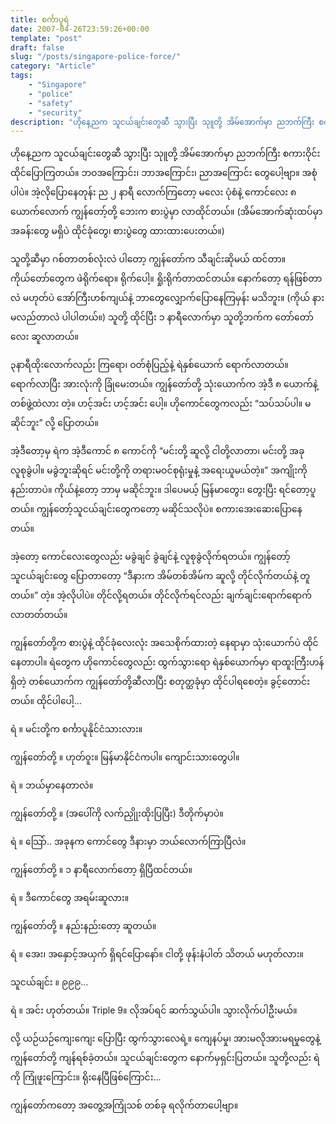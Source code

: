 ```yaml
---
title: စင်္ကာပူရဲ
date: 2007-04-26T23:59:26+00:00
template: "post"  
draft: false  
slug: "/posts/singapore-police-force/"  
category: "Article"
tags:
    - "Singapore"
    - "police"
    - "safety"
    - "security"
description: "ဟိုနေ့ညက သူငယ်ချင်းတွေဆီ သွားပြီး သုူတို့ အိမ်အောက်မှာ ညဘက်ကြီး စကားဝိုင်းထိုင်ပြောကြတယ်။ ဘဝအကြောင်း၊ ဘာအကြောင်း၊ ညာအကြောင်း တွေပေါ့ဗျာ။ အစုံပါပဲ။ အဲ့လိုပြောနေတုန်း ည ၂ နာရီ လောက်ကြတော့ မလေး ပုံစံနဲ့ ကောင်လေး ၈ ယောက်လောက် ကျွန်တော့်တို့ ဘေးက စားပွဲမှာ လာထိုင်တယ်။"
---
```

ဟိုနေ့ညက သူငယ်ချင်းတွေဆီ သွားပြီး သုူတို့ အိမ်အောက်မှာ ညဘက်ကြီး စကားဝိုင်းထိုင်ပြောကြတယ်။ ဘဝအကြောင်း၊ ဘာအကြောင်း၊ ညာအကြောင်း တွေပေါ့ဗျာ။ အစုံပါပဲ။ အဲ့လိုပြောနေတုန်း ည ၂ နာရီ လောက်ကြတော့ မလေး ပုံစံနဲ့ ကောင်လေး ၈ ယောက်လောက် ကျွန်တော့်တို့ ဘေးက စားပွဲမှာ လာထိုင်တယ်။ (အိမ်အောက်ဆုံးထပ်မှာ အခန်းတွေ မရှိပဲ ထိုင်ခုံတွေ၊ စားပွဲတွေ ထားထားပေးတယ်။)

သူတို့ဆီမှာ ဂစ်တာတစ်လုံးလဲ ပါတော့ ကျွန်တော်က သီချင်းဆိုမယ် ထင်တာ။ ကိုယ်တော်တွေက ဖဲရိုက်ရော။ ရိုက်ပေါ့။ ရှိုးရိုက်တာထင်တယ်။ နောက်တော့ ရန်ဖြစ်တာလဲ မဟုတ်ပဲ အော်ကြီးဟစ်ကျယ်နဲ့ ဘာတွေလျှောက်ပြောနေကြမှန်း မသိဘူး။ (ကိုယ် နားမလည်တာလဲ ပါပါတယ်။) သူတို့ ထိုင်ပြီး ၁ နာရီလောက်မှာ သူတို့ဘက်က တော်တော်လေး ဆူလာတယ်။

၃နာရီထိုးလောက်လည်း ကြရော၊ ဝတ်စုံပြည့်နဲ့ ရဲနှစ်ယောက် ရောက်လာတယ်။ ရောက်လာပြီး အားလုံးကို ခြုံမေးတယ်။ ကျွန်တော်တို့ သုံးယောက်က အဲ့ဒီ ၈ ယောက်နဲ့ တစ်ဖွဲ့ထဲလား တဲ့။ ဟင့်အင်း ဟင့်အင်း ပေါ့။ ဟိုကောင်တွေကလည်း “သပ်သပ်ပါ။ မဆိုင်ဘူး” လို့ ပြောတယ်။

အဲ့ဒီတော့မှ ရဲက အဲ့ဒီကောင် ၈ ကောင်ကို “မင်းတို့ ဆူလို့ ငါတို့လာတာ၊ မင်းတို့ အခုလူစုခွဲပါ။ မခွဲဘူးဆိုရင် မင်းတို့ကို တရားမဝင်စုရုံးမှုနဲ့ အရေးယူမယ်တဲ့။” အကျိုးကို နည်းတာပဲ။ ကိုယ်နဲ့တော့ ဘာမှ မဆိုင်ဘူး။ ဒါပေမယ့် မြန်မာတွေး၊ တွေးပြီး ရင်တော့ပူတယ်။ ကျွန်တော့်သူငယ်ချင်းတွေကတော့ မဆိုင်သလိုပဲ။ စကားအေးဆေးပြောနေတယ်။

အဲ့တော့ ကောင်လေးတွေလည်း မခွဲချင် ခွဲချင်နဲ့ လူစုခွဲလိုက်ရတယ်။ ကျွန်တော့်သူငယ်ချင်းတွေ ပြောတာတော့ “ဒီနားက အိမ်တစ်အိမ်က ဆူလို့ တိုင်လိုက်တယ်နဲ့ တူတယ်။” တဲ့။ အဲ့လိုပါပဲ။ တိုင်လို့ရတယ်။ တိုင်လိုက်ရင်လည်း ချက်ချင်းရောက်ရောက် လာတတ်တယ်။

ကျွန်တော်တို့က စားပွဲနဲ့ ထိုင်ခုံလေးလုံး အသေစိုက်ထားတဲ့ နေရာမှာ သုံးယောက်ပဲ ထိုင်နေတာပါ။ ရဲတွေက ဟိုကောင်တွေလည်း ထွက်သွားရော ရဲနှစ်ယောက်မှာ ရာထူးကြီးဟန် ရှိတဲ့ တစ်ယောက်က ကျွန်တော်တို့ဆီလာပြီး စတုတ္ထခုံမှာ ထိုင်ပါရစေတဲ့။ ခွင့်တောင်းတယ်။ ထိုင်ပါပေါ့…

ရဲ ။ မင်းတို့က စင်္ကာပူနိုင်ငံသားလား။

ကျွန်တော်တို့ ။ ဟုတ်ဝူး။ မြန်မာနိုင်ငံကပါ။ ကျောင်းသားတွေပါ။

ရဲ ။ ဘယ်မှာနေတာလဲ။

ကျွန်တော်တို့ ။ (အပေါ်ကို လက်ညှိုုးထိုးပြပြီး) ဒီတိုက်မှာပဲ။

ရဲ ။ သြော်.. အခုနက ကောင်တွေ ဒီနားမှာ ဘယ်လောက်ကြာပြီလဲ။

ကျွန်တော်တို့ ။ ၁ နာရီလောက်တော့ ရှိပြီထင်တယ်။

ရဲ ။ ဒီကောင်တွေ အရမ်းဆူလား။

ကျွန်တော်တို့ ။ နည်းနည်းတော့ ဆူတယ်။

ရဲ ။ အေး၊ အနှောင့်အယှက် ရှိရင်ပြောနော်။ ငါတို့ ဖုန်းနံပါတ် သိတယ် မဟုတ်လား။

သူငယ်ချင်း ။ ၉၉၉…

ရဲ ။ အင်း ဟုတ်တယ်။ Triple 9။ လိုအပ်ရင် ဆက်သွယ်ပါ။ သွားလိုက်ပါဦးမယ်။

လို့ ယဉ်ယဉ်ကျေးကျေး ပြောပြီး ထွက်သွားလေရဲ့။ ကျေနပ်မှု၊ အားမလိုအားမရမှုတွေနဲ့ ကျွန်တော်တို့ ကျန်ရစ်ခဲ့တယ်။ သူငယ်ချင်းတွေက နောက်မှရှင်းပြတယ်။ သူတို့လည်း ရဲကို ကြုံဖူးကြောင်း။ ရိုးနေပြီဖြစ်ကြောင်း…

ကျွန်တော်ကတော့ အတွေ့အကြုံသစ် တစ်ခု ရလိုက်တာပေါ့ဗျာ။